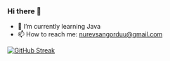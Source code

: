 ### Hi there 👋

- 🌱 I’m currently learning Java
- 📫 How to reach me: nurevsangorduu@gmail.com

[![GitHub Streak](http://github-readme-streak-stats.herokuapp.com?user=nurevs&theme=gruvbox&border_radius=4.6)](https://git.io/streak-stats)
